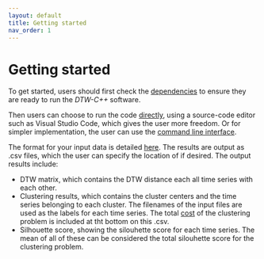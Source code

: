 ```yaml
---
layout: default
title: Getting started
nav_order: 1
---
```


# Getting started

To get started, users should first check the [dependencies](dependencies.md) to ensure they are ready to run the _DTW-C++_ software.

Then users can choose to run the code [directly](direct_use.md), using a source-code editor such as Visual Studio Code, which gives the user more freedom. Or for simpler implementation, the user can use the [command line interface](cli.md).

The format for your input data is detailed [here](supported_data.md). The results are output as .csv files, which the user can specify the location of if desired. The output results include:
- DTW matrix, which contains the DTW distance each all time series with each other.
- Clustering results, which contains the cluster centers and the time series belonging to each cluster. The filenames of the input files are used as the labels for each time series. The total [cost](../2_method/3_mip.md) of the clustering problem is included at tht bottom on this .csv.
- Silhouette score, showing the silouhette score for each time series. The mean of all of these can be considered the total silouhette score for the clustering problem.
